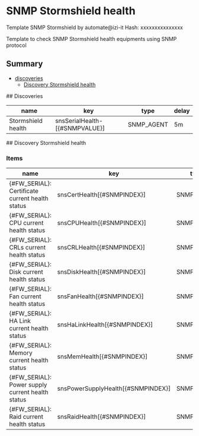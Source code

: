 # SNMP Stormshield health
Template SNMP Stormshield by automate@izi-it
Hash: xxxxxxxxxxxxxxx

Template to check SNMP Stormshield health equipments using SNMP protocol
## Summary
* [discoveries](#discoveries)
  * [Discovery Stormshield health ](#discovery_stormshield_health
)
<a name="discoveries" />
## Discoveries

| name | key | type | delay |
| ------------- |------------- |------------- |------------- |
| Stormshield health | snsSerialHealth-[{#SNMPVALUE}] | SNMP_AGENT | 5m |

<a name="discovery_stormshield_health" />
## Discovery Stormshield health

### Items

| name | key | type |
| ------------- |------------- |------------- |
| {#FW_SERIAL}: Certificate current health status | snsCertHealth[{#SNMPINDEX}] | SNMP_AGENT |
| {#FW_SERIAL}: CPU current health status | snsCPUHealth[{#SNMPINDEX}] | SNMP_AGENT |
| {#FW_SERIAL}: CRLs current health status | snsCRLHealth[{#SNMPINDEX}] | SNMP_AGENT |
| {#FW_SERIAL}: Disk current health status | snsDiskHealth[{#SNMPINDEX}] | SNMP_AGENT |
| {#FW_SERIAL}: Fan current health status | snsFanHealth[{#SNMPINDEX}] | SNMP_AGENT |
| {#FW_SERIAL}: HA Link current health status | snsHaLinkHealth[{#SNMPINDEX}] | SNMP_AGENT |
| {#FW_SERIAL}: Memory current health status | snsMemHealth[{#SNMPINDEX}] | SNMP_AGENT |
| {#FW_SERIAL}: Power supply current health status | snsPowerSupplyHealth[{#SNMPINDEX}] | SNMP_AGENT |
| {#FW_SERIAL}: Raid current health status | snsRaidHealth[{#SNMPINDEX}] | SNMP_AGENT |
